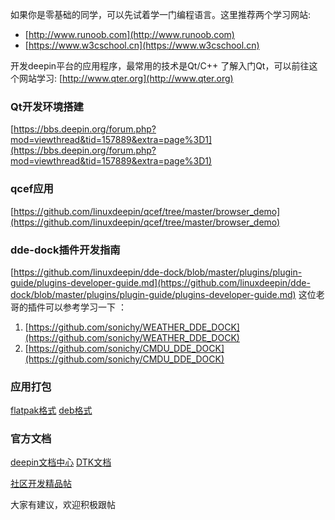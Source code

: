 如果你是零基础的同学，可以先试着学一门编程语言。这里推荐两个学习网站:
- [http://www.runoob.com](http://www.runoob.com)
- [https://www.w3cschool.cn](https://www.w3cschool.cn)

开发deepin平台的应用程序，最常用的技术是Qt/C++
了解入门Qt，可以前往这个网站学习:
[http://www.qter.org](http://www.qter.org)

### Qt开发环境搭建
[https://bbs.deepin.org/forum.php?mod=viewthread&tid=157889&extra=page%3D1](https://bbs.deepin.org/forum.php?mod=viewthread&tid=157889&extra=page%3D1)

### qcef应用
[https://github.com/linuxdeepin/qcef/tree/master/browser_demo](https://github.com/linuxdeepin/qcef/tree/master/browser_demo)

### dde-dock插件开发指南
[https://github.com/linuxdeepin/dde-dock/blob/master/plugins/plugin-guide/plugins-developer-guide.md](https://github.com/linuxdeepin/dde-dock/blob/master/plugins/plugin-guide/plugins-developer-guide.md)
这位老哥的插件可以参考学习一下 ：
1. [https://github.com/sonichy/WEATHER_DDE_DOCK](https://github.com/sonichy/WEATHER_DDE_DOCK)
2. [https://github.com/sonichy/CMDU_DDE_DOCK](https://github.com/sonichy/CMDU_DDE_DOCK)

### 应用打包
[flatpak格式](https://bbs.deepin.org/forum.php?mod=viewthread&tid=152879)
[deb格式](https://www.cnblogs.com/Genesis-007/p/5219960.html)

### 官方文档
[deepin文档中心](https://docs.deepin.io)
[DTK文档](https://docs.deepin.io/dtk/index.html)

[社区开发精品帖](https://bbs.deepin.org/forum.php?mod=forumdisplay&fid=49&filter=digest&digest=1)


大家有建议，欢迎积极跟帖

